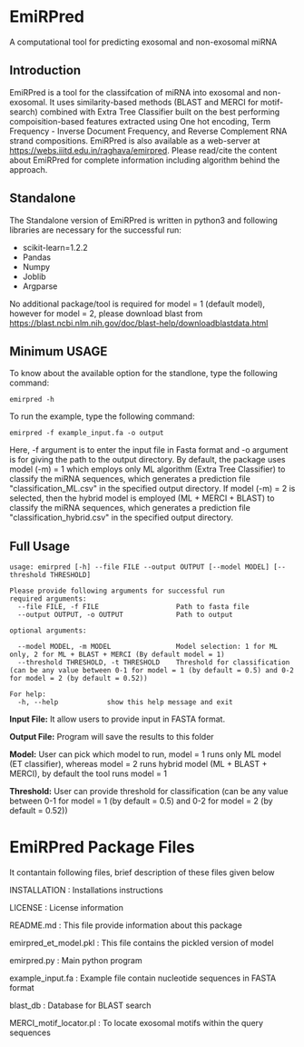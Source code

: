 # **EmiRPred**
A computational tool for predicting exosomal and non-exosomal miRNA
## Introduction
EmiRPred is a tool for the classifcation of miRNA into exosomal and non-exosomal. It uses similarity-based methods (BLAST and MERCI for motif-search) combined with Extra Tree Classifier built on the best performing compoisition-based features extracted using One hot encoding, Term Frequency - Inverse Document Frequency, and Reverse Complement RNA strand compositions. EmiRPred is also available as a web-server at https://webs.iiitd.edu.in/raghava/emirpred. Please read/cite the content about EmiRPred for complete information including algorithm behind the approach.


## Standalone
The Standalone version of EmiRPred is written in python3 and following libraries are necessary for the successful run:
- scikit-learn=1.2.2
- Pandas
- Numpy
- Joblib
- Argparse

No additional package/tool is required for model = 1 (default model), however for model = 2, please download blast from https://blast.ncbi.nlm.nih.gov/doc/blast-help/downloadblastdata.html


## Minimum USAGE
To know about the available option for the standlone, type the following command:
```
emirpred -h
```
To run the example, type the following command:
```
emirpred -f example_input.fa -o output
```
Here, -f argument is to enter the input file in Fasta format and -o argument is for giving the path to the output directory. By default, the package uses model (-m) = 1 which employs only ML algorithm (Extra Tree Classifier) to classify the miRNA sequences, which generates a prediction file "classification_ML.csv" in the specified output directory. If model (-m) = 2 is selected, then the hybrid model is employed (ML + MERCI + BLAST) to classify the miRNA sequences, which generates a prediction file "classification_hybrid.csv" in the specified output directory.

## Full Usage
```
usage: emirpred [-h] --file FILE --output OUTPUT [--model MODEL] [--threshold THRESHOLD]
```
```
Please provide following arguments for successful run
required arguments:
  --file FILE, -f FILE                   Path to fasta file
  --output OUTPUT, -o OUTPUT             Path to output

optional arguments:

  --model MODEL, -m MODEL                Model selection: 1 for ML only, 2 for ML + BLAST + MERCI (By default model = 1)
  --threshold THRESHOLD, -t THRESHOLD    Threshold for classification (can be any value between 0-1 for model = 1 (by default = 0.5) and 0-2 for model = 2 (by default = 0.52))

For help:
  -h, --help            show this help message and exit

```

**Input File:** It allow users to provide input in FASTA format.

**Output File:** Program will save the results to this folder

**Model:** User can pick which model to run, model = 1 runs only ML model (ET classifier), whereas model = 2 runs hybrid model (ML + BLAST + MERCI), by default the tool runs model = 1

**Threshold:** User can provide threshold for classification (can be any value between 0-1 for model = 1 (by default = 0.5) and 0-2 for model = 2 (by default = 0.52))


EmiRPred Package Files
=======================
It contantain following files, brief description of these files given below

INSTALLATION                    : Installations instructions

LICENSE                         : License information

README.md                       : This file provide information about this package

emirpred_et_model.pkl           : This file contains the pickled version of model

emirpred.py                     : Main python program

example_input.fa                : Example file contain nucleotide sequences in FASTA format

blast_db                        : Database for BLAST search

MERCI_motif_locator.pl          : To locate exosomal motifs within the query sequences